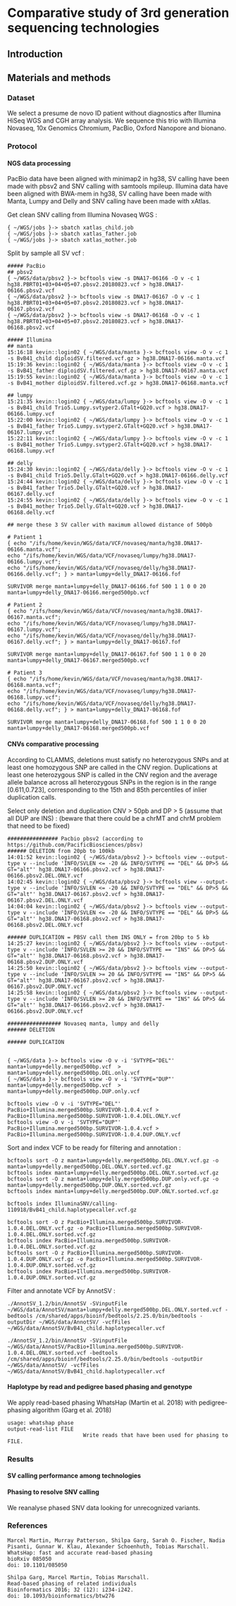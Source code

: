 # Comparative study of 3rd generation sequencing technologies

## Introduction

## Materials and methods

### Dataset
We select a presume de novo ID patient without diagnostics after Illumina HiSeq WGS and CGH array analysis.
We sequence this trio with Illumina Novaseq, 10x Genomics Chromium, PacBio, Oxford Nanopore and bionano.

### Protocol

#### NGS data processing

PacBio data have been aligned with minimap2 in hg38, SV calling have been made with pbsv2 and SNV calling with samtools mpileup.
Illumina data have been aligned with BWA-mem in hg38, SV calling have been made with Manta, Lumpy and Delly and SNV calling have been made with xAtlas.

Get clean SNV calling from Illumina Novaseq WGS :
```
{ ~/WGS/jobs }-> sbatch xatlas_child.job
{ ~/WGS/jobs }-> sbatch xatlas_father.job
{ ~/WGS/jobs }-> sbatch xatlas_mother.job
```

Split by sample all SV vcf :
```
##### PacBio
## pbsv2
{ ~/WGS/data/pbsv2 }-> bcftools view -s DNA17-06166 -O v -c 1  hg38.PBRT01+03+04+05+07.pbsv2.20180823.vcf > hg38.DNA17-06166.pbsv2.vcf
{ ~/WGS/data/pbsv2 }-> bcftools view -s DNA17-06167 -O v -c 1  hg38.PBRT01+03+04+05+07.pbsv2.20180823.vcf > hg38.DNA17-06167.pbsv2.vcf
{ ~/WGS/data/pbsv2 }-> bcftools view -s DNA17-06168 -O v -c 1  hg38.PBRT01+03+04+05+07.pbsv2.20180823.vcf > hg38.DNA17-06168.pbsv2.vcf

##### Illumina
## manta
15:16:18 kevin::login02 { ~/WGS/data/manta }-> bcftools view -O v -c 1 -s BvB41_child diploidSV.filtered.vcf.gz > hg38.DNA17-06166.manta.vcf
15:19:36 kevin::login02 { ~/WGS/data/manta }-> bcftools view -O v -c 1 -s BvB41_father diploidSV.filtered.vcf.gz > hg38.DNA17-06167.manta.vcf
15:19:55 kevin::login02 { ~/WGS/data/manta }-> bcftools view -O v -c 1 -s BvB41_mother diploidSV.filtered.vcf.gz > hg38.DNA17-06168.manta.vcf

## lumpy
15:21:35 kevin::login02 { ~/WGS/data/lumpy }-> bcftools view -O v -c 1 -s BvB41_child Trio5.Lumpy.svtyper2.GTalt+GQ20.vcf > hg38.DNA17-06166.lumpy.vcf
15:22:00 kevin::login02 { ~/WGS/data/lumpy }-> bcftools view -O v -c 1 -s BvB41_father Trio5.Lumpy.svtyper2.GTalt+GQ20.vcf > hg38.DNA17-06167.lumpy.vcf
15:22:11 kevin::login02 { ~/WGS/data/lumpy }-> bcftools view -O v -c 1 -s BvB41_mother Trio5.Lumpy.svtyper2.GTalt+GQ20.vcf > hg38.DNA17-06168.lumpy.vcf

## delly
15:24:30 kevin::login02 { ~/WGS/data/delly }-> bcftools view -O v -c 1 -s BvB41_child Trio5.Delly.GTalt+GQ20.vcf > hg38.DNA17-06166.delly.vcf
15:24:44 kevin::login02 { ~/WGS/data/delly }-> bcftools view -O v -c 1 -s BvB41_father Trio5.Delly.GTalt+GQ20.vcf > hg38.DNA17-06167.delly.vcf
15:24:55 kevin::login02 { ~/WGS/data/delly }-> bcftools view -O v -c 1 -s BvB41_mother Trio5.Delly.GTalt+GQ20.vcf > hg38.DNA17-06168.delly.vcf

## merge these 3 SV caller with maximum allowed distance of 500pb

# Patient 1
{ echo "/ifs/home/kevin/WGS/data/VCF/novaseq/manta/hg38.DNA17-06166.manta.vcf";
echo "/ifs/home/kevin/WGS/data/VCF/novaseq/lumpy/hg38.DNA17-06166.lumpy.vcf";
echo "/ifs/home/kevin/WGS/data/VCF/novaseq/delly/hg38.DNA17-06166.delly.vcf"; } > manta+lumpy+delly_DNA17-06166.fof

SURVIVOR merge manta+lumpy+delly_DNA17-06166.fof 500 1 1 0 0 20 manta+lumpy+delly_DNA17-06166.merged500pb.vcf

# Patient 2
{ echo "/ifs/home/kevin/WGS/data/VCF/novaseq/manta/hg38.DNA17-06167.manta.vcf";
echo "/ifs/home/kevin/WGS/data/VCF/novaseq/lumpy/hg38.DNA17-06167.lumpy.vcf";
echo "/ifs/home/kevin/WGS/data/VCF/novaseq/delly/hg38.DNA17-06167.delly.vcf"; } > manta+lumpy+delly_DNA17-06167.fof

SURVIVOR merge manta+lumpy+delly_DNA17-06167.fof 500 1 1 0 0 20 manta+lumpy+delly_DNA17-06167.merged500pb.vcf

# Patient 3
{ echo "/ifs/home/kevin/WGS/data/VCF/novaseq/manta/hg38.DNA17-06168.manta.vcf";
echo "/ifs/home/kevin/WGS/data/VCF/novaseq/lumpy/hg38.DNA17-06168.lumpy.vcf";
echo "/ifs/home/kevin/WGS/data/VCF/novaseq/delly/hg38.DNA17-06168.delly.vcf"; } > manta+lumpy+delly_DNA17-06168.fof

SURVIVOR merge manta+lumpy+delly_DNA17-06168.fof 500 1 1 0 0 20 manta+lumpy+delly_DNA17-06168.merged500pb.vcf
```

#### CNVs comparative processing

According to CLAMMS, deletions must satisfy no heterozygous SNPs and at least one homozygous SNP are called in the CNV region.
Duplications at least one heterozygous SNP is called in the CNV region and the average allele balance across all heterozygous SNPs in the region is in the range [0.611,0.723], corresponding to the 15th and 85th percentiles of inlier duplication calls.

Select only deletion and duplication CNV > 50pb and DP > 5 (assume that all DUP are INS) :
(beware that there could be a chrMT and chrM problem that need to be fixed)
```
################ Pacbio pbsv2 (according to https://github.com/PacificBiosciences/pbsv)
###### DELETION from 20pb to 100kb
14:01:52 kevin::login02 { ~/WGS/data/pbsv2 }-> bcftools view --output-type v --include 'INFO/SVLEN <= -20 && INFO/SVTYPE == "DEL" && DP>5 && GT="alt"' hg38.DNA17-06166.pbsv2.vcf > hg38.DNA17-06166.pbsv2.DEL.ONLY.vcf
14:02:45 kevin::login02 { ~/WGS/data/pbsv2 }-> bcftools view --output-type v --include 'INFO/SVLEN <= -20 && INFO/SVTYPE == "DEL" && DP>5 && GT="alt"' hg38.DNA17-06167.pbsv2.vcf > hg38.DNA17-06167.pbsv2.DEL.ONLY.vcf
14:04:04 kevin::login02 { ~/WGS/data/pbsv2 }-> bcftools view --output-type v --include 'INFO/SVLEN <= -20 && INFO/SVTYPE == "DEL" && DP>5 && GT="alt"' hg38.DNA17-06168.pbsv2.vcf > hg38.DNA17-06168.pbsv2.DEL.ONLY.vcf

###### DUPLICATION = PBSV call them INS ONLY = from 20bp to 5 kb
14:25:27 kevin::login02 { ~/WGS/data/pbsv2 }-> bcftools view --output-type v --include 'INFO/SVLEN >= 20 && INFO/SVTYPE == "INS" && DP>5 && GT="alt"' hg38.DNA17-06168.pbsv2.vcf > hg38.DNA17-06168.pbsv2.DUP.ONLY.vcf
14:25:50 kevin::login02 { ~/WGS/data/pbsv2 }-> bcftools view --output-type v --include 'INFO/SVLEN >= 20 && INFO/SVTYPE == "INS" && DP>5 && GT="alt"' hg38.DNA17-06167.pbsv2.vcf > hg38.DNA17-06167.pbsv2.DUP.ONLY.vcf
14:25:58 kevin::login02 { ~/WGS/data/pbsv2 }-> bcftools view --output-type v --include 'INFO/SVLEN >= 20 && INFO/SVTYPE == "INS" && DP>5 && GT="alt"' hg38.DNA17-06166.pbsv2.vcf > hg38.DNA17-06166.pbsv2.DUP.ONLY.vcf

################# Novaseq manta, lumpy and delly
###### DELETION

###### DUPLICATION


{ ~/WGS/data }-> bcftools view -O v -i 'SVTYPE="DEL"' manta+lumpy+delly.merged500bp.vcf  > manta+lumpy+delly.merged500bp.DEL.only.vcf
{ ~/WGS/data }-> bcftools view -O v -i 'SVTYPE="DUP"' manta+lumpy+delly.merged500bp.vcf  > manta+lumpy+delly.merged500bp.DUP.only.vcf

bcftools view -O v -i 'SVTYPE="DEL"' PacBio+Illumina.merged500bp.SURVIVOR-1.0.4.vcf > PacBio+Illumina.merged500bp.SURVIVOR-1.0.4.DEL.ONLY.vcf
bcftools view -O v -i 'SVTYPE="DUP"' PacBio+Illumina.merged500bp.SURVIVOR-1.0.4.vcf > PacBio+Illumina.merged500bp.SURVIVOR-1.0.4.DUP.ONLY.vcf
```

Sort and index VCF to be ready for filtering and annotation :
```
bcftools sort -O z manta+lumpy+delly.merged500bp.DEL.ONLY.vcf.gz -o manta+lumpy+delly.merged500bp.DEL.ONLY.sorted.vcf.gz
bcftools index manta+lumpy+delly.merged500bp.DEL.ONLY.sorted.vcf.gz
bcftools sort -O z manta+lumpy+delly.merged500bp.DUP.only.vcf.gz -o manta+lumpy+delly.merged500bp.DUP.ONLY.sorted.vcf.gz
bcftools index manta+lumpy+delly.merged500bp.DUP.ONLY.sorted.vcf.gz

bcftools index IlluminaSNV/calling-110918/BvB41_child.haplotypecaller.vcf.gz

bcftools sort -O z PacBio+Illumina.merged500bp.SURVIVOR-1.0.4.DEL.ONLY.vcf.gz -o PacBio+Illumina.merged500bp.SURVIVOR-1.0.4.DEL.ONLY.sorted.vcf.gz
bcftools index PacBio+Illumina.merged500bp.SURVIVOR-1.0.4.DEL.ONLY.sorted.vcf.gz
bcftools sort -O z PacBio+Illumina.merged500bp.SURVIVOR-1.0.4.DUP.ONLY.vcf.gz -o PacBio+Illumina.merged500bp.SURVIVOR-1.0.4.DUP.ONLY.sorted.vcf.gz
bcftools index PacBio+Illumina.merged500bp.SURVIVOR-1.0.4.DUP.ONLY.sorted.vcf.gz
```

Filter and annotate VCF by AnnotSV :

```
./AnnotSV_1.2/bin/AnnotSV -SVinputFile ~/WGS/data/AnnotSV/manta+lumpy+delly.merged500bp.DEL.ONLY.sorted.vcf -bedtools /cm/shared/apps/bioinf/bedtools/2.25.0/bin/bedtools -outputDir ~/WGS/data/AnnotSV/ -vcfFiles ~/WGS/data/AnnotSV/BvB41_child.haplotypecaller.vcf

./AnnotSV_1.2/bin/AnnotSV -SVinputFile ~/WGS/data/AnnotSV/PacBio+Illumina.merged500bp.SURVIVOR-1.0.4.DEL.ONLY.sorted.vcf -bedtools /cm/shared/apps/bioinf/bedtools/2.25.0/bin/bedtools -outputDir ~/WGS/data/AnnotSV/ -vcfFiles ~/WGS/data/AnnotSV/BvB41_child.haplotypecaller.vcf
```

#### Haplotype by read and pedigree based phasing and genotype

We apply read-based phasing WhatsHap (Martin et al. 2018) with pedigree-phasing algorithm (Garg et al. 2018)
```
usage: whatshap phase
output-read-list FILE
                        Write reads that have been used for phasing to FILE.
```

### Results

#### SV calling performance among technologies


#### Phasing to resolve SNV calling

We reanalyse phased SNV data looking for unrecognized variants.


### References

```
Marcel Martin, Murray Patterson, Shilpa Garg, Sarah O. Fischer, Nadia Pisanti, Gunnar W. Klau, Alexander Schoenhuth, Tobias Marschall.
WhatsHap: fast and accurate read-based phasing
bioRxiv 085050
doi: 10.1101/085050

Shilpa Garg, Marcel Martin, Tobias Marschall.
Read-based phasing of related individuals
Bioinformatics 2016; 32 (12): i234-i242.
doi: 10.1093/bioinformatics/btw276
```
